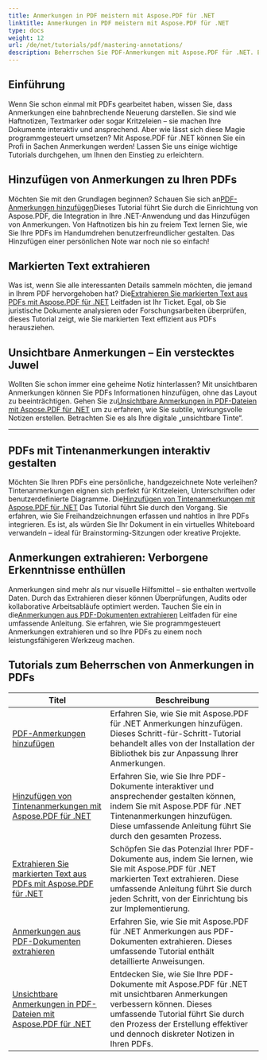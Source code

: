 ```yaml
---
title: Anmerkungen in PDF meistern mit Aspose.PDF für .NET
linktitle: Anmerkungen in PDF meistern mit Aspose.PDF für .NET
type: docs
weight: 12
url: /de/net/tutorials/pdf/mastering-annotations/
description: Beherrschen Sie PDF-Anmerkungen mit Aspose.PDF für .NET. Entdecken Sie Schritt-für-Schritt-Tutorials zum Hinzufügen, Anpassen und Extrahieren von Anmerkungen, um PDFs interaktiver zu gestalten.
---
```

## Einführung

Wenn Sie schon einmal mit PDFs gearbeitet haben, wissen Sie, dass Anmerkungen eine bahnbrechende Neuerung darstellen. Sie sind wie Haftnotizen, Textmarker oder sogar Kritzeleien – sie machen Ihre Dokumente interaktiv und ansprechend. Aber wie lässt sich diese Magie programmgesteuert umsetzen? Mit Aspose.PDF für .NET können Sie ein Profi in Sachen Anmerkungen werden! Lassen Sie uns einige wichtige Tutorials durchgehen, um Ihnen den Einstieg zu erleichtern.

## Hinzufügen von Anmerkungen zu Ihren PDFs  

 Möchten Sie mit den Grundlagen beginnen? Schauen Sie sich an[PDF-Anmerkungen hinzufügen](./adding-pdf-annotation/)Dieses Tutorial führt Sie durch die Einrichtung von Aspose.PDF, die Integration in Ihre .NET-Anwendung und das Hinzufügen von Anmerkungen. Von Haftnotizen bis hin zu freiem Text lernen Sie, wie Sie Ihre PDFs im Handumdrehen benutzerfreundlicher gestalten. Das Hinzufügen einer persönlichen Note war noch nie so einfach!  


## Markierten Text extrahieren  

 Was ist, wenn Sie alle interessanten Details sammeln möchten, die jemand in Ihrem PDF hervorgehoben hat? Die[Extrahieren Sie markierten Text aus PDFs mit Aspose.PDF für .NET](./extract-highlighted-text-from-pdf/) Leitfaden ist Ihr Ticket. Egal, ob Sie juristische Dokumente analysieren oder Forschungsarbeiten überprüfen, dieses Tutorial zeigt, wie Sie markierten Text effizient aus PDFs herausziehen.  

## Unsichtbare Anmerkungen – Ein verstecktes Juwel  

 Wollten Sie schon immer eine geheime Notiz hinterlassen? Mit unsichtbaren Anmerkungen können Sie PDFs Informationen hinzufügen, ohne das Layout zu beeinträchtigen. Gehen Sie zu[Unsichtbare Anmerkungen in PDF-Dateien mit Aspose.PDF für .NET](./invisible-annotation-in-pdf-file/) um zu erfahren, wie Sie subtile, wirkungsvolle Notizen erstellen. Betrachten Sie es als Ihre digitale „unsichtbare Tinte“.  

---

## PDFs mit Tintenanmerkungen interaktiv gestalten  

 Möchten Sie Ihren PDFs eine persönliche, handgezeichnete Note verleihen? Tintenanmerkungen eignen sich perfekt für Kritzeleien, Unterschriften oder benutzerdefinierte Diagramme. Die[Hinzufügen von Tintenanmerkungen mit Aspose.PDF für .NET](./adding-ink-annotations/) Das Tutorial führt Sie durch den Vorgang. Sie erfahren, wie Sie Freihandzeichnungen erfassen und nahtlos in Ihre PDFs integrieren. Es ist, als würden Sie Ihr Dokument in ein virtuelles Whiteboard verwandeln – ideal für Brainstorming-Sitzungen oder kreative Projekte.  

## Anmerkungen extrahieren: Verborgene Erkenntnisse enthüllen  

 Anmerkungen sind mehr als nur visuelle Hilfsmittel – sie enthalten wertvolle Daten. Durch das Extrahieren dieser können Überprüfungen, Audits oder kollaborative Arbeitsabläufe optimiert werden. Tauchen Sie ein in die[Anmerkungen aus PDF-Dokumenten extrahieren](./extract-annotations-from-pdf/) Leitfaden für eine umfassende Anleitung. Sie erfahren, wie Sie programmgesteuert Anmerkungen extrahieren und so Ihre PDFs zu einem noch leistungsfähigeren Werkzeug machen.  

## Tutorials zum Beherrschen von Anmerkungen in PDFs
| Titel | Beschreibung |
| --- | --- | 
| [PDF-Anmerkungen hinzufügen](./adding-pdf-annotation/) | Erfahren Sie, wie Sie mit Aspose.PDF für .NET Anmerkungen hinzufügen. Dieses Schritt-für-Schritt-Tutorial behandelt alles von der Installation der Bibliothek bis zur Anpassung Ihrer Anmerkungen. |  
| [Hinzufügen von Tintenanmerkungen mit Aspose.PDF für .NET](./adding-ink-annotations/) | Erfahren Sie, wie Sie Ihre PDF-Dokumente interaktiver und ansprechender gestalten können, indem Sie mit Aspose.PDF für .NET Tintenanmerkungen hinzufügen. Diese umfassende Anleitung führt Sie durch den gesamten Prozess. |    
| [Extrahieren Sie markierten Text aus PDFs mit Aspose.PDF für .NET](./extract-highlighted-text-from-pdf/) | Schöpfen Sie das Potenzial Ihrer PDF-Dokumente aus, indem Sie lernen, wie Sie mit Aspose.PDF für .NET markierten Text extrahieren. Diese umfassende Anleitung führt Sie durch jeden Schritt, von der Einrichtung bis zur Implementierung. |  
| [Anmerkungen aus PDF-Dokumenten extrahieren](./extract-annotations-from-pdf/) | Erfahren Sie, wie Sie mit Aspose.PDF für .NET Anmerkungen aus PDF-Dokumenten extrahieren. Dieses umfassende Tutorial enthält detaillierte Anweisungen. |    
| [Unsichtbare Anmerkungen in PDF-Dateien mit Aspose.PDF für .NET](./invisible-annotation-in-pdf-file/) | Entdecken Sie, wie Sie Ihre PDF-Dokumente mit Aspose.PDF für .NET mit unsichtbaren Anmerkungen verbessern können. Dieses umfassende Tutorial führt Sie durch den Prozess der Erstellung effektiver und dennoch diskreter Notizen in Ihren PDFs. |  